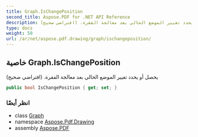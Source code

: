 ```yaml
---
title: Graph.IsChangePosition
second_title: Aspose.PDF for .NET API Reference
description: خاصية الرسم. يحصل أو يحدد تغيير الموضع الحالي بعد معالجة الفقرة. (افتراضي صحيح)
type: docs
weight: 50
url: /ar/net/aspose.pdf.drawing/graph/ischangeposition/
---
```

## خاصية Graph.IsChangePosition

يحصل أو يحدد تغيير الموضع الحالي بعد معالجة الفقرة. (افتراضي صحيح)

```csharp
public bool IsChangePosition { get; set; }
```

### انظر أيضًا

* class [Graph](../)
* namespace [Aspose.Pdf.Drawing](../../../aspose.pdf.drawing/)
* assembly [Aspose.PDF](../../../)